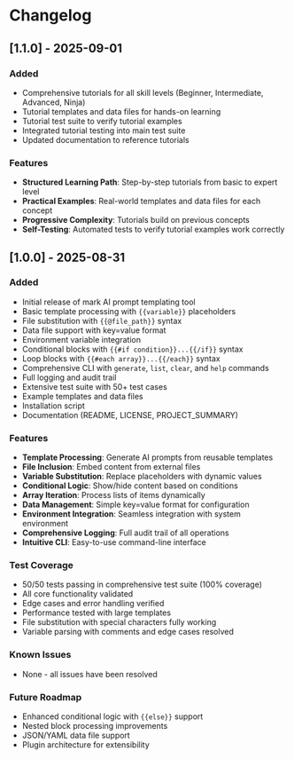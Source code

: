 # Changelog

## [1.1.0] - 2025-09-01

### Added
- Comprehensive tutorials for all skill levels (Beginner, Intermediate, Advanced, Ninja)
- Tutorial templates and data files for hands-on learning
- Tutorial test suite to verify tutorial examples
- Integrated tutorial testing into main test suite
- Updated documentation to reference tutorials

### Features
- **Structured Learning Path**: Step-by-step tutorials from basic to expert level
- **Practical Examples**: Real-world templates and data files for each concept
- **Progressive Complexity**: Tutorials build on previous concepts
- **Self-Testing**: Automated tests to verify tutorial examples work correctly

## [1.0.0] - 2025-08-31

### Added
- Initial release of mark AI prompt templating tool
- Basic template processing with `{{variable}}` placeholders
- File substitution with `{{@file_path}}` syntax
- Data file support with key=value format
- Environment variable integration
- Conditional blocks with `{{#if condition}}...{{/if}}` syntax
- Loop blocks with `{{#each array}}...{{/each}}` syntax
- Comprehensive CLI with `generate`, `list`, `clear`, and `help` commands
- Full logging and audit trail
- Extensive test suite with 50+ test cases
- Example templates and data files
- Installation script
- Documentation (README, LICENSE, PROJECT_SUMMARY)

### Features
- **Template Processing**: Generate AI prompts from reusable templates
- **File Inclusion**: Embed content from external files
- **Variable Substitution**: Replace placeholders with dynamic values
- **Conditional Logic**: Show/hide content based on conditions
- **Array Iteration**: Process lists of items dynamically
- **Data Management**: Simple key=value format for configuration
- **Environment Integration**: Seamless integration with system environment
- **Comprehensive Logging**: Full audit trail of all operations
- **Intuitive CLI**: Easy-to-use command-line interface

### Test Coverage
- 50/50 tests passing in comprehensive test suite (100% coverage)
- All core functionality validated
- Edge cases and error handling verified
- Performance tested with large templates
- File substitution with special characters fully working
- Variable parsing with comments and edge cases resolved

### Known Issues
- None - all issues have been resolved

### Future Roadmap
- Enhanced conditional logic with `{{else}}` support
- Nested block processing improvements
- JSON/YAML data file support
- Plugin architecture for extensibility